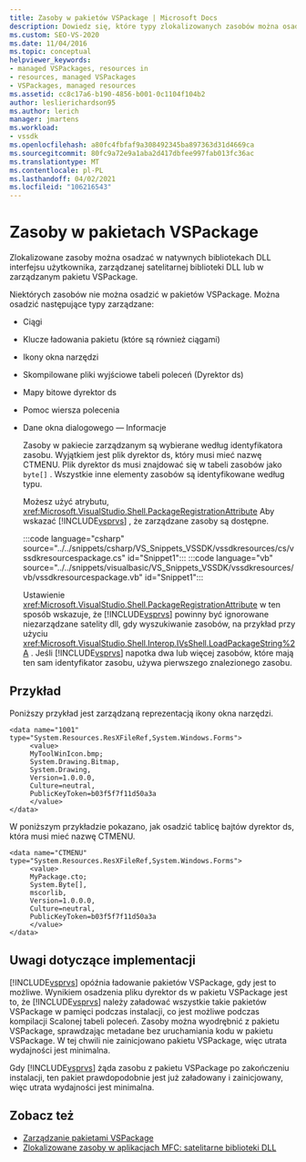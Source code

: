 ```yaml
---
title: Zasoby w pakietów VSPackage | Microsoft Docs
description: Dowiedz się, które typy zlokalizowanych zasobów można osadzić w pakietów VSPackage. Możesz również osadzić zasoby w natywnych bibliotekach DLL interfejsu użytkownika lub zarządzanych satelitarnych bibliotek DLL.
ms.custom: SEO-VS-2020
ms.date: 11/04/2016
ms.topic: conceptual
helpviewer_keywords:
- managed VSPackages, resources in
- resources, managed VSPackages
- VSPackages, managed resources
ms.assetid: cc8c17a6-b190-4856-b001-0c1104f104b2
author: leslierichardson95
ms.author: lerich
manager: jmartens
ms.workload:
- vssdk
ms.openlocfilehash: a80fc4fbfaf9a308492345ba897363d31d4669ca
ms.sourcegitcommit: 80fc9a72e9a1aba2d417dbfee997fab013fc36ac
ms.translationtype: MT
ms.contentlocale: pl-PL
ms.lasthandoff: 04/02/2021
ms.locfileid: "106216543"
---
```

# <a name="resources-in-vspackages"></a>Zasoby w pakietach VSPackage
Zlokalizowane zasoby można osadzać w natywnych bibliotekach DLL interfejsu użytkownika, zarządzanej satelitarnej biblioteki DLL lub w zarządzanym pakietu VSPackage.

 Niektórych zasobów nie można osadzić w pakietów VSPackage. Można osadzić następujące typy zarządzane:

- Ciągi

- Klucze ładowania pakietu (które są również ciągami)

- Ikony okna narzędzi

- Skompilowane pliki wyjściowe tabeli poleceń (Dyrektor ds)

- Mapy bitowe dyrektor ds

- Pomoc wiersza polecenia

- Dane okna dialogowego — Informacje

  Zasoby w pakiecie zarządzanym są wybierane według identyfikatora zasobu. Wyjątkiem jest plik dyrektor ds, który musi mieć nazwę CTMENU. Plik dyrektor ds musi znajdować się w tabeli zasobów jako `byte[]` . Wszystkie inne elementy zasobów są identyfikowane według typu.

  Możesz użyć atrybutu, <xref:Microsoft.VisualStudio.Shell.PackageRegistrationAttribute> Aby wskazać [!INCLUDE[vsprvs](../../code-quality/includes/vsprvs_md.md)] , że zarządzane zasoby są dostępne.

  :::code language="csharp" source="../../snippets/csharp/VS_Snippets_VSSDK/vssdkresources/cs/vssdkresourcespackage.cs" id="Snippet1":::
  :::code language="vb" source="../../snippets/visualbasic/VS_Snippets_VSSDK/vssdkresources/vb/vssdkresourcespackage.vb" id="Snippet1":::

  Ustawienie <xref:Microsoft.VisualStudio.Shell.PackageRegistrationAttribute> w ten sposób wskazuje, że [!INCLUDE[vsprvs](../../code-quality/includes/vsprvs_md.md)] powinny być ignorowane niezarządzane satelity dll, gdy wyszukiwanie zasobów, na przykład przy użyciu <xref:Microsoft.VisualStudio.Shell.Interop.IVsShell.LoadPackageString%2A> . Jeśli [!INCLUDE[vsprvs](../../code-quality/includes/vsprvs_md.md)] napotka dwa lub więcej zasobów, które mają ten sam identyfikator zasobu, używa pierwszego znalezionego zasobu.

## <a name="example"></a>Przykład
 Poniższy przykład jest zarządzaną reprezentacją ikony okna narzędzi.

```
<data name="1001"
type="System.Resources.ResXFileRef,System.Windows.Forms">
     <value>
     MyToolWinIcon.bmp;
     System.Drawing.Bitmap,
     System.Drawing,
     Version=1.0.0.0,
     Culture=neutral,
     PublicKeyToken=b03f5f7f11d50a3a
     </value>
</data>
```

 W poniższym przykładzie pokazano, jak osadzić tablicę bajtów dyrektor ds, która musi mieć nazwę CTMENU.

```
<data name="CTMENU"
type="System.Resources.ResXFileRef,System.Windows.Forms">
     <value>
     MyPackage.cto;
     System.Byte[],
     mscorlib,
     Version=1.0.0.0,
     Culture=neutral,
     PublicKeyToken=b03f5f7f11d50a3a
     </value>
</data>
```

## <a name="implementation-notes"></a>Uwagi dotyczące implementacji
 [!INCLUDE[vsprvs](../../code-quality/includes/vsprvs_md.md)] opóźnia ładowanie pakietów VSPackage, gdy jest to możliwe. Wynikiem osadzenia pliku dyrektor ds w pakietu VSPackage jest to, że [!INCLUDE[vsprvs](../../code-quality/includes/vsprvs_md.md)] należy załadować wszystkie takie pakietów VSPackage w pamięci podczas instalacji, co jest możliwe podczas kompilacji Scalonej tabeli poleceń. Zasoby można wyodrębnić z pakietu VSPackage, sprawdzając metadane bez uruchamiania kodu w pakietu VSPackage. W tej chwili nie zainicjowano pakietu VSPackage, więc utrata wydajności jest minimalna.

 Gdy [!INCLUDE[vsprvs](../../code-quality/includes/vsprvs_md.md)] żąda zasobu z pakietu VSPackage po zakończeniu instalacji, ten pakiet prawdopodobnie jest już załadowany i zainicjowany, więc utrata wydajności jest minimalna.

## <a name="see-also"></a>Zobacz też
- [Zarządzanie pakietami VSPackage](../../extensibility/managing-vspackages.md)
- [Zlokalizowane zasoby w aplikacjach MFC: satelitarne biblioteki DLL](/cpp/build/localized-resources-in-mfc-applications-satellite-dlls)
